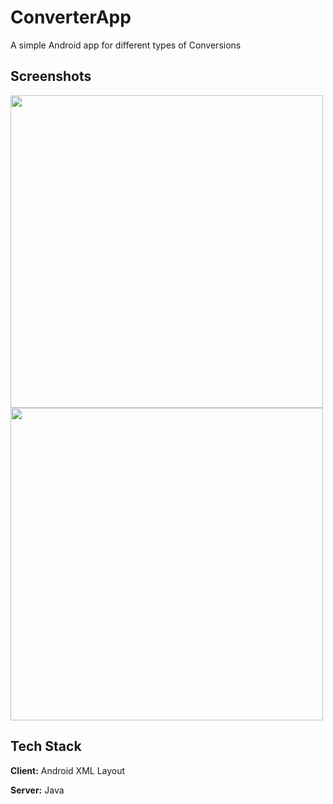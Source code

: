 
# ConverterApp
A simple Android app for different types of Conversions


## Screenshots

<img src="https://github.com/user-attachments/assets/50928566-37a2-4241-b173-b6a30cca7055" width="500">
<img src="https://github.com/user-attachments/assets/1ba9219b-0df4-4bee-87a8-e6ae892a8e8e" width="500">



## Tech Stack

**Client:** Android XML Layout

**Server:** Java

